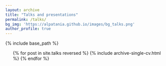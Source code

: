 ```yaml
---
layout: archive
title: "Talks and presentations"
permalink: /talks/
bg_img: 'https://alpatania.github.io/images/bg_talks.png'
author_profile: true
---
```


{% include base_path %}

<ul>{% for post in site.talks reversed %}
    {% include archive-single-cv.html %}
  {% endfor %}</ul>
